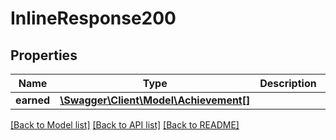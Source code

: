 # InlineResponse200

## Properties
Name | Type | Description | Notes
------------ | ------------- | ------------- | -------------
**earned** | [**\Swagger\Client\Model\Achievement[]**](Achievement.md) |  | [optional] 

[[Back to Model list]](../README.md#documentation-for-models) [[Back to API list]](../README.md#documentation-for-api-endpoints) [[Back to README]](../README.md)


